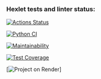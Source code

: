 ### Hexlet tests and linter status:
[![Actions Status](https://github.com/Marvv1ne/python-project-83/actions/workflows/hexlet-check.yml/badge.svg)](https://github.com/Marvv1ne/python-project-83/actions)

[![Python CI](https://github.com/Marvv1ne/python-project-83/actions/workflows/python-ci.yml/badge.svg)](https://github.com/Marvv1ne/python-project-83/actions/workflows/python-ci.yml)

[![Maintainability](https://api.codeclimate.com/v1/badges/77a9eee1bdca69cffd8d/maintainability)](https://codeclimate.com/github/Marvv1ne/python-project-83/maintainability)

[![Test Coverage](https://api.codeclimate.com/v1/badges/77a9eee1bdca69cffd8d/test_coverage)](https://codeclimate.com/github/Marvv1ne/python-project-83/test_coverage)


[![Project on Render](https://python-project-83-2wp1.onrender.com/)]